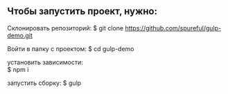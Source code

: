 
## Чтобы запустить проект, нужно:
Склонировать репозиторий:
$ git clone https://github.com/spureful/gulp-demo.git

Войти в папку с проектом:
$ cd gulp-demo


установить зависимости:  
$ npm i

запустить сборку:
$ gulp